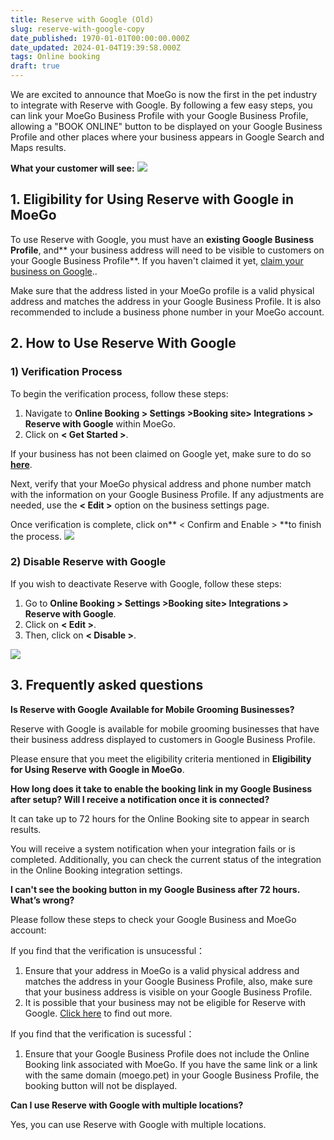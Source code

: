 ```yaml
---
title: Reserve with Google (Old)
slug: reserve-with-google-copy
date_published: 1970-01-01T00:00:00.000Z
date_updated: 2024-01-04T19:39:58.000Z
tags: Online booking
draft: true
---
```


We are excited to announce that MoeGo is now the first in the pet industry to integrate with Reserve with Google. By following a few easy steps, you can link your MoeGo Business Profile with your Google Business Profile, allowing a "BOOK ONLINE" button to be displayed on your Google Business Profile and other places where your business appears in Google Search and Maps results.

**What your customer will see:**
![](__GHOST_URL__/content/images/2023/09/Google-reserve.gif)
## 1. Eligibility for Using Reserve with Google in MoeGo

To use Reserve with Google, you must have an **existing Google Business Profile**, and** your business address will need to be visible to customers on your Google Business Profile**. If you haven't claimed it yet, [claim your business on Google](https://support.google.com/business/answer/2911778)..

Make sure that the address listed in your MoeGo profile is a valid physical address and matches the address in your Google Business Profile. It is also recommended to include a business phone number in your MoeGo account.

## 2. How to Use Reserve With Google

### 1) Verification Process

To begin the verification process, follow these steps:

1. Navigate to **Online Booking > Settings >Booking site> Integrations > Reserve with Google** within MoeGo.
2. Click on **< Get Started >**.

If your business has not been claimed on Google yet, make sure to do so [**here**](https://support.google.com/business/answer/2911778).

Next, verify that your MoeGo physical address and phone number match with the information on your Google Business Profile. If any adjustments are needed, use the **< Edit >** option on the business settings page.

Once verification is complete, click on** < Confirm and Enable > **to finish the process.
![](__GHOST_URL__/content/images/2023/09/CleanShot-2023-09-27-at-21.26.47@2x.png)
### 2) Disable Reserve with Google

If you wish to deactivate Reserve with Google, follow these steps:

1. Go to **Online Booking > Settings >Booking site> Integrations > Reserve with Google**.
2. Click on **< Edit >**.
3. Then, click on **< Disable >**.

![](__GHOST_URL__/content/images/2023/09/image-25.png)
## 3. Frequently asked questions

**Is Reserve with Google Available for Mobile Grooming Businesses?**

Reserve with Google is available for mobile grooming businesses that have their business address displayed to customers in Google Business Profile.

Please ensure that you meet the eligibility criteria mentioned in **Eligibility for Using Reserve with Google in MoeGo**.

**How long does it take to enable the booking link in my Google Business after setup? Will I receive a notification once it is connected?**

It can take up to 72 hours for the Online Booking site to appear in search results.

You will receive a system notification when your integration fails or is completed. Additionally, you can check the current status of the integration in the Online Booking integration settings.

**I can't see the booking button in my Google Business after 72 hours. What’s wrong?**

Please follow these steps to check your Google Business and MoeGo account:

If you find that the verification is unsucessful：

1. Ensure that your address in MoeGo is a valid physical address and matches the address in your Google Business Profile, also, make sure that your business address is visible on your Google Business Profile.
2. It is possible that your business may not be eligible for Reserve with Google. [Click here](https://support.google.com/business/answer/3038177?hl=en#zippy=) to find out more.

If you find that the verification is sucessful：

1. Ensure that your Google Business Profile does not include the Online Booking link associated with MoeGo. If you have the same link or a link with the same domain (moego.pet) in your Google Business Profile, the booking button will not be displayed.

**Can I use Reserve with Google with multiple locations?**

Yes, you can use Reserve with Google with multiple locations.
